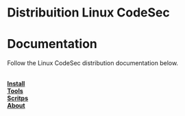 # Distribuition Linux CodeSec



# Documentation

Follow the Linux CodeSec distribution documentation below.<br><br>

<a href="#"><b>Install</b></a><br>
<a href="#"><b>Tools</b></a><br>
<a href="#"><b>Scritps</b></a><br>
<a href="#"><b>About</b></a><br>

